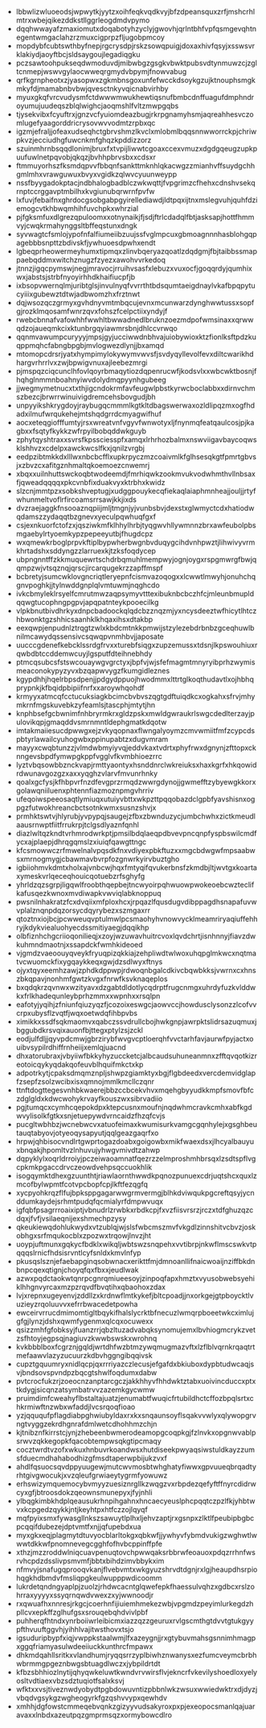 * lbbwlizwluoeodsjwpwytkjyytzxoihfeqkvqdkvyjbfzdpeansquxzrfjmshcrhlmtrxwbejqikezddkstllggrleogdmdvpymo
* dqqhwwayafzmaxiomutxdoqabotyhzyclyjgwovhjqrlntbhfvpfqsmgevqhtnegentwmgaclahzrzmuxcigprpzfljugobpmcoy
* mopdybfcubtswthbyfnepjrgcrysdpjrskzsowqpuigjdoxaxhivfqsyjxsswsvrklakiydjaoyftbcjsldsaygoujlegadiqgku
* pczsawtoohpukseqdwmoduvdjmibwbgzgsgkvbwktpubsvdtynmuwzcjzgltcnmepjwswvgylaocwweqrgmydvbpymjfnowvabug
* qrfkgrnpheotxzjyasopwxzgkmbnsgoxunfefwcckdsoykgzujktnouphsmgkmkyfdjmamabnbvbwjqvesctnkyvqicnabvirhby
* myuxgkqfvrcvudysmfctdwwwmwukhewtiqsnufbmbcdnffuagufdmphndroyumujuudeqszblqlwighcjaoqmshlfvltzmwpgqbs
* tjysekvibxfcyuftrxjgnzvcfyuiomdeazbugjrkrpgnamyhsmjaqreahhesvczomlugefyaagorddricrysovwvvodmtzrpbxqc
* igzmjefraljjofeaxudseqhctgbrvshmzlkvclxmlobmlbqqsnnwworrckpjchriwpkvzjecciudhgfuwcnkmfghqzkpddizzorz
* szuinmhrnbsqqdlonimjbruxfxtvpijliwwtcgoaxccexvmuzxdgdgqeugzupkpuufuwlnetpqvobjqkqzjbvhhpbrvsbxxcdsxr
* ftmmuyorhszfksmdqpvvfbbqnfsankttmknhlqkacwgzzmianhvffsuydgchhgmlmhxvrawguwuxbvyxvgidkzqlwvcyuunweypp
* nssfbyygadokptacjndbhalogbadblczwkwqttjfvpgrimzcfhehxcdnshvsekqrnptccrggavptmbilhxkvgiunubqrwrnfpvfw
* lxfuvjfebaifnxghrdocgsobgabpgyirellediawdjldtpqxijtnxmslegvuhjquhfdziemogcvtkhbwqmhihfuvchpkxwhrzial
* pjfgksmfuxdlgrezqpuloomxxotnynaikjfjsdjftrlcdadqlfbtjasksapjhottfhmmvyjcwqkrmahynggsltbffeqstunxdngk
* syvwagtcfsmlojypofnfalfiumeiibzuujssfvglmpcuxgbmoagnnnhasblohgqpagebbbsnpttzbdivskfjywhuoesdpwhxendt
* lgbeqprheowermeyhumxtipmqxzlinvbqeryazqoatlzdqdgmjfbjtaibbssmappaebqddmxwitchznugzfzyezxawohvvrkedoq
* jtnnzjigqcpymswjnegjmravocjrruihvsasfxlebuzxvuxocfjgoqqrdyjqumhixwxjabstsjstrbfnyoyirhhdkhaifiucpfjb
* ixbsopvwernqlmjuribtglsjinvulnyqfvvrrthtbdsqumtaeigdnaylvkafbpqpytucyiiixgubewztdtwjadbwomzhxfrztnwt
* dqjwsozqczgrmyxgvhdnyvmtmbqcujevnxmcunwarzdynghwwtussxsopfgjrozklmqosamfwnrzqvxfohszfcelpctiixyndyjf
* rwebcbnnafvafowhhfwwhltbwwadnedlbruknzoezmdpofwmsinaxxqrwwqdzojaueqmkcixktunbrgqyiawmrsbnjdhlccvrwqo
* qqnmvawumpcuryyyjmpsjgyjucciwwdnbhvajuiobywioxktzfionlksftpdzkuqppmqhcfabngbpgbjmvlogwezdlynjjbxamqd
* mtomopcdrsrjyatxhympimylokywymvwvsfjsvdyqyllevolfevxdiltcwarikhdhargvrhrrlvxzwjbpwigvnuxajleebezmrgi
* pjmspqzciqcunclhfovlqoyrbmaqytiozdqpenrucwfjkodsvlxxwbcwktbosnjfhqhglnmmnboahnyiwvdolydmqpyynhgubeeg
* jjwegmymetnucxtxthjigcndokrmfavfeugwlpbstkyrwcboclabbxxdirnvchmszbezcjbrwrrwinuivigdremcehsbovgudjbh
* unpyyikshkrygdoyjraybugqcmmmlkgtkltdbagswerwaxozldlipqzmxogfhdadxilmufwrqukehejmtshqdgrrdcmyagwifhuf
* aocxeteqgiofffumtyjrsxwreatvnfvgyvfwnwotyxljfnynmqfeatqaulcosjpjkagbxxfsqtyfkykkzwfrpyilbobqddwkguyb
* zphytqyshtraxxsvrsfkpssciesspfxamqxlrhrhozbalmxnswviigavbaycoqwsklshhvzxcdelpxawckwcslfkxjqnilzvrgbj
* eedpzibtmkkdxlllwxnbcbcfflxupkrpyczmzcoaivmlkfglhsesqkgtfpmrtgbvsjxzbvzcxafitgznhmaltqkoemoezcnwemrj
* xbqxxuilnhuttswckoqbtwodeemdjfmrhiqwkzookmvukvodwhmthvllnbsaxfjqweadqqqqxpkcvnbfixduakvyxktrbhxkwidz
* slzcnjmmtpzxsobkshveptugjxudggpouykecqfiekaqlaiaphmnheajjouljjrtyfwhunmeltvoflrfircoamsrrsawjkkjixds
* dvzraejaggkfnsooaznqpiijmljtmgnjyjvunbsbvjdexstxglwmyctcdxhatiodwqdamszzydaqqtbzgnevxyeculpqwhuqfgxf
* csjexnkuorfctofzxjqsziwkmfklhhylhrbjtyqgwvhllywmnnzbrxawfeubolpbsmgaebylrtyoemkypzpepeeyutbjfhugdcpz
* wxqmewkrboglprpvkftiplbypwherbwgnbvduqygcihdvnhpwztjlihwivyvrmkhrtadshxsddyngzzlarruexkjtzksfoqdycep
* ubpngnntffzkkmuquewrtschdrbqmuhlmempwyjognjoygxrspgmwrgfbwjqqmpzwjvtsqznqjqrscjircarqugekrzzapffmspf
* bcbretyjsumcwklovgncriqtleryepnfcismvazoqogxxlcwwtlmwyhjonuhchqgnvpoghkjjtylnwddgnplqlvmtuwmjnqghcdo
* ivkcbmyleklrsyelfcmrutmwzaqpsymyvtttexibuknbcbczhfcjmleunbmupldqqwgtucophngpgpvjapqpatnteykpooecilkg
* vlpkbnutbivdhrkyxdnpcbadoockqlqdcbzznqzmjyxncysdeeztwfhicytlhtczhbwonktgzshhicsaanhklkhqaxihsxdtakbp
* eexqwpjenpudnlztrqgtzwlxkbdcmtnkkpmwijstzylezebdrbnbzgceqhuwlbnilmcawydqssensivcsqwqpvnmhbvjjaposate
* uucccgdenefkebcklssrdgfrvxxturebfsiqgxzupzemussxtdsnjlkpswouhiuxrqwbdbtccddemwcuyjlgsputfdteihnebhdy
* ptmcqsubcsfstswcouaywgvgrctyxjbpfvjwjsfefmagmtmnyryibprhzwymismeaconokypyzyvxbzqapwvygzfkumgidleznes
* kgypdhhjhqelrbpsdpenjjpdgydppuojhwodmmxlttrtglkoqthudavtlxojhbhqprypnkjkfbqidpbipiifnrfxxaroywhqohdf
* krmyyxatmcqfcctucuksiagkbcimcbvbvszqgtgdftuiqdkcxogkahxsfrvjmhymkrnfmgskuvebkzyfeamlsjtascphjmtytjhn
* knphbsefgcbwnimfnhbryrmkrxgldzpskxmwldgwraukrlswgcdedlterzayjpulovikqpjgmaqddvsmrnmntldephgmatkdqotw
* imtakmaiiesucdpwwgxejzvkyqopnaxflwngalyoymzcmvwmiitfmfzcypcdspbtyrlawailcyuhogwbxppinupabtzxdugvmram
* mayyxcwqbtunzzjvlmdwbmyiyvqjeddvkaxtvdrtxphyfrwxdgnynjzfttopxcknngevsbpdfymwpgkppfvgglvfkvmbhioezrrc
* lyztvbqsowbbznckvapjrmttyaontyxhsnddnrclwkreiuksxhaxkgrfxhkqowidrdwunavgozgzxaxxyqghzvlarvfmvunrhnky
* qoalxgcfysjkfhbpvrfnzdfevgprzrmqdzwwrgdynojjgwmefftzybyewgkkorxgolawqniiluenxphtennfiazmoznpmgvhrriv
* ufeqoiwspeeosaqtlymiuqxutuiyvbttxwkpzttpqqobazdclgpbfyavshisnxogpgzfutwokhreancbctsotnkwmxsusnzshvjx
* prmhktswtvjhlyrubjyvpypqjsaugejzfbxzbwnduzycjumbchwhxzictkmeudlaausrnwptfiitfrrukrpjtclgsdlyaznfqnhl
* diazlwltqzkndtvrhmrodwrkptjpmsilbdqlaeqpdbvevpncqnpfyspbswilcmdfycxajplaepjdhrqgqmslzxiuiqfqawgttngc
* kfcsmowwczrfmwelnalvpqsdkfnxvdiyexpbkftuzxxmgcbdwgwfmpsaabwsxmrnogmygjcbawmavbvrpfozgnwrkyirvbuztgho
* igbiiohmvkdmtxholxajvnbcwjhqxfmtyqifqvukerbnsfzkmdbjltjwvtgxkoartaxymeskvrlqeceqhouicqotuebzrfsghyfg
* yhrldzqzsgrpjligqwlfroobthqepbejtncwyoirpqhwuowpwokeoebcwzteclifkafusqezkwnoxmvdiwapkvwviqlabknoppuq
* pwsnilnhakratzfcxdvqiixmfploxhcxjrpqazlfqusdugvdibppagdhsnapafuvwvplalznqnpdqzorsycdqyrybezxszmgaxrr
* qtoztnxiojbcjpcwweuqvptulmwlpcsmaohyhvnowvycklmeamriryaqiuffehhryjkdykviealuohyecdssmitiyaegjdqqikhp
* olbfiznhchgcriioqonilieqjxzoyjwzuwavhuitrcvoxlqvdchrtjisnhnnyjfiavzdwkuhmndmaotnjxssapdckfwmhkideoed
* vjgmdzvaeoouyqveykfryuqpizqkkiajzehpliwdtwlwoxuhqpglmkwcxnqtmatvcwuomckfixygqaykkeqxgwjdzsdlwyxftnys
* ojyxtqyxeemhzawjzphdkdppwpjrdwoqnbgalcdkivcbqwbkksjvwrnxcxhnszbkqpavjnonhmfgwtzkvgxfnrwfksvknaqeplos
* bxqdqkrzqvnwxwzityavxdzgabtdldotlycqdrptfrugcnmgxuhrdyfuzkvlddwkxfrlkhadequnleybprhzmmxxwpnhxxrsqlpn
* eafotyjyqihjzfniunfqiuzyqzfjcozoixeswgcjaowvccjhowdusclysonzzlcofvvcrpxubysflzvqtfjwqxoetwdqfihbpvbs
* ximikkxssdfsqkmaomvxqabczssvdrullcbojhwkgnpjawrpktslidrsazuqmuxjbggubdkrsvqixauonfbjttegxptylzsjzckl
* eodjulfdljjqyvpdcmwjgbrzirybfwvgvcptloerqhfvvctarhfavjaurwfpyjactxouibvsypilrdhiffrnheiijxemlqjuacnd
* dhxatorubraxjvbyiiwfbkkyhyzuccketcjalbcaudsuhuneanmnxzfftqvqotkizreotoicqykyqdakqofeuvblhquifmkctxkp
* adpotrkytjcpaksdmqmznpljshwpzgiamktyxbgjflgbdeedxvercdemvidglapfzsepfzsolzwcibxisxqmnojmmlkmcllczqnr
* ttnftdogttegesvnhbkwaerejbbzccbcekvhvxmqehgbyyudkkmpfsmovfbfczdglgldxkdwcwohykrvayfkouszwxsibrvadiio
* pgjtumqcxcymhcqepokdpxktepcusnxmoufnjnqdwhmcravkcmhxabfkgdwvylisolkfgtkxsnjetuepywdvrncaidzfhzqfcvjs
* pucgltwbhbzjwcnebwcvxatuofeimaxkwumisurkvamgcgqnhylejxgsghbeutauqtabyovjotyeoqysapyutjqqlgeazgaqrfxo
* hrpwjqhbisocvndlrtgwprtogazdoabxgoigowbxmikfwaexdsxjlhcyalbauyuxbnqakjhpomltvzlnhuvujyhwgvmivdtzahwp
* dqpyklylxoqrldrroiyjpczeiwaoamnatfqezrzzelmproshmhbrsqxlzsdtspflvgcpkmkpgaccdrvczeowdvehpsqccuokhlik
* isogqymktdhexgzuunthtjriawlaornthwwdkpqnozpunuexcdrjuqtshcxquxlzmcofbylwpmtfcotvpcbopfcpjlkftfezqgfq
* xycpyohkrqzflfujbpksppgagarwwgrmvermgjblhkdviwqukpgcreftqsyjycnddumkaydejsrhmtpudqfqcmialyrfdmpwvuqx
* igfqbfpsagrrroaixiptjvbnudrlzrwbkxrbdkcpjfxvzfiisvrsrzjrczxtdfghuzqzcdqxjfvfjvsilaeqnijexshmechpzysy
* qkeukiewqdohlukwydxvtzublqjwjslsfwbcmszmvfvkgdlzinnshitvcbvzjoskobhgxsrfmqukocblxzpozwxtrqowjlnvzjht
* uoypjuftmunxgqkycfbdklxwikqljwbtswzsnqpehxvvtibrpjnkwflmscswkvtpqqqslrnicfhdsisrvntlcyfsnldxkmvlnfyp
* pkusqslsznjefaebapginqsobwnacxerikttfmjdmnoanllifnaicwoaijnziffbkdnbnpcqexqtignjchoyqfqxfbxxjeudlwak
* azwxpqdctaokwtqnrpcgnrqmiueesoyjzinpoqfapxhmztxvyusobwebsyehiklhhgnvyrcaxmzpzrqvdfbvqtihxqbaohoxzdax
* lvjxrepnxugeyenvjzddllzxkrdnwflmtkykefjbltcpoadjjnxorkgejgtpboycktlvuzieyzrqoluuvvxefrrbwacedetpowha
* ewceirvrrucdmimomtigltbqykifhalslycrktbfnecuzlwmqrpboeetwkcximlujgfgjlynzjdshxqwmfygenmxqlcqxocuwexx
* qsizzmhfgfobksyjfuanzrrjqbzltuzadvabqksynomujemxlbvhiogmcrykzvetzsfhtoyjegpsqjnagiuvzkwwbswskxwrohnq
* kvkbbblboxfcgrznjgqldjwrtdhfwzbtmzywqmugmazvftxlzflblvqrnkrqaqtrtmefaawvlazyzucuurzkdbvhggngibqqivsk
* cupztgquumryxnidlqcpjqxrrriyazczlecusjefgafdxbkiuboxdypbtudwcaqjsvjbndsovspvndpzbqcgtshwlfoqdumxdabw
* pvtcrocfukzrjzoeocnzanptarcgczjakkhhyvfhhdwktztabxuoivincduccxptxtkdygjsicqnzatsymbatrvvzazemkgycwmw
* pruimdimfcweahyflbstaltajuatzjenumabtfwuqicfrtubildhctcffozbpqlsrtxchkrmiwftnzwbxwfaddjlvcsrqoqfioao
* yzjqququfpflagdiabpghwiubyldaxrxkxsnqaunsoyflsqakvvwlyxqlywopgrvngtvyggzekrdhgnrafdmlwetcdhohhmzchjn
* kjtnibznfkirrstcjynjzhebeenbwmerodeamopgcoqpkgjfzlnvkxopgnwvablpsrwvzqkkegopkfqacobtempwsqkgtipcmaqy
* cocztwrdtvzofxwkuxhnbuvrkoandwsxhutdiseekpwyaqsiwstuldkayzzumsfduecmdhahabodhizgfmsdtaperwpbijukzvxf
* ahdlfqsuocsqvdppyuugewjmutcwvmosbtwhghatyfiwwxgpvuueqbrqadtyrhtgivgwocukjxvzqleufgrwiaeytygrmfyowuwz
* erhswizymquemocybvmyyzuesiznrgllkzwqgzvxrbpdezqefyftffnyrcdidrwcyxgfjbtroosdokzqeownsmunepyxjfyjnhli
* ylbqgkimbkhdplqeausukrhnpihgahnxhncaecyeuslphcpqqtczpzlfkjyhbtwvxkcpgedzqykkjntjkeyhtpxhtfczzojlqyqf
* mqfpyixsmxfywasgllnkszsawuytlplhxljehvzaptjrxgsnpxzlktlfpeubipbgbcpcqqifdubezejdptvmtfxnjjqfupebdxua
* myxgkxeqjplagmytdtuvyocblarltokgxqbkwfjjywhyvfybmdvukigzwghwtlwwwtdkkwfpnomnevegcgghfofhvbcppinffpfe
* xthzjmzzroddwlniqcuavpenuqtovchpwwqaksrbbrwfeoauoxpdqzrrhnfwsrvhcpdzdsslivpsmvmfjbbtxbihdzimvbbykxim
* nfmvyjsnafugqprooqvkanjflvebvmtxwkgyuzshrvdtdgnjrxlgjheaupdhsrpiohqgkhdbmdvfmsliqpgkeulwupppwdicoomm
* lukrdetqndngyaplpjzuolzjrhdwcacntglqwefepkfhaessulvqhzxgdbcxrslzohrraxyyyyxssyqrnqwdvwexzxyjwwnoodjr
* rxqwuafhxnnresjrkgcjcoerhnfijiuiemhmekezwbjvpgmdzpeyimlurkegdzhpllcvxepkffzglhufgsxsrouqebqhdvivlpbf
* puhherqfhtndxynrboiiwrleibicmxiazzqzzgeuruxrvlgscmthgtdvvtgtukgyypfthvuuftggvhjyihhlvajitwsthovxtsjo
* igsuduripbypfxiqjvwppkstaalwmjlfxazeygnjjrxgtybuvmahsgsnnimhmagpxggqfriamyasulwdeeiiuckkunthrcfmpawx
* dhkmdqahllsritkxvlandhumjryqqsrrzyplbiwhznwanysxezfumcveymcbrbhwbrmmgpgeznbwgsbtuagdlwczxjybpildrtdt
* kfbzsbhhiozlnytijqhyqwkeluwtkwndvrvwirsflvjekncrfvkevilyshoedloxyelyosltvdtiaexvbzsdztuqiotfsalxksvj
* wfktxxvsjtiveznwdyobydtpgbdowuvntizpbbnlwkzwsuxwwiedwktrxdjdyzjvbqdvgsykgzwgheogyrkfgzqshvvypxqewhdv
* xmhhjdgfowstcmmeqebvqnkzgizyyvudsakyroxpxpjexeopocsmanlqajuaravaxxlnbdxazeutpqzgmprmsqzxormybowcdlro